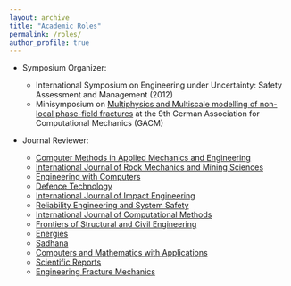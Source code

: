 ```yaml
---
layout: archive
title: "Academic Roles"
permalink: /roles/
author_profile: true
---
```


- Symposium Organizer:

  - International Symposium on Engineering under Uncertainty: Safety Assessment and Management (2012)
  - Minisymposium on [Multiphysics and Multiscale modelling of non-local phase-field fractures](https://colloquia.gacm.de/program/minisymposia) at the 9th German Association for Computational Mechanics (GACM)

- Journal Reviewer:

  - [Computer Methods in Applied Mechanics and Engineering](https://www.journals.elsevier.com/computer-methods-in-applied-mechanics-and-engineering)
  - [International Journal of Rock Mechanics and Mining Sciences](https://www.journals.elsevier.com/international-journal-of-rock-mechanics-and-mining-sciences)
  - [Engineering with Computers](https://www.springer.com/journal/366)
  - [Defence Technology](https://www.sciencedirect.com/journal/defence-technology)
  - [International Journal of Impact Engineering](https://www.journals.elsevier.com/international-journal-of-impact-engineering)
  - [Reliability Engineering and System Safety](https://www.journals.elsevier.com/reliability-engineering-and-system-safety)
  - [International Journal of Computational Methods](https://www.worldscientific.com/worldscinet/ijcm)
  - [Frontiers of Structural and Civil Engineering](https://www.springer.com/journal/11709)
  - [Energies](https://www.mdpi.com/journal/energies)
  - [Sadhana](https://www.springer.com/journal/12046)
  - [Computers and Mathematics with Applications](https://www.sciencedirect.com/journal/computers-and-mathematics-with-applications)
  - [Scientific Reports](https://www.nature.com/srep/)
  - [Engineering Fracture Mechanics](https://www.journals.elsevier.com/engineering-fracture-mechanics)

